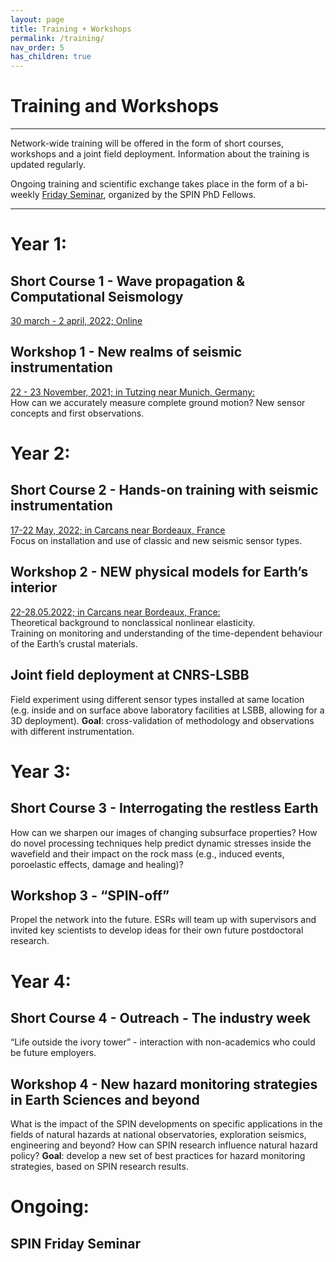 ```yaml
---
layout: page
title: Training + Workshops
permalink: /training/
nav_order: 5
has_children: true
---
```


# Training and Workshops

---
Network-wide training will be offered in the form of short courses, workshops and a joint field deployment. Information about the training is updated regularly. 

Ongoing training and scientific exchange takes place in the form of a bi-weekly [Friday Seminar](../outreach/seminars/), organized by the SPIN PhD Fellows. 

---

# Year 1: 

## Short Course 1 - Wave propagation & Computational Seismology
[30 march - 2 april, 2022; Online](/sc1/sc1_overview.md)

## Workshop 1 - New realms of seismic instrumentation
[22 - 23 November, 2021;  in Tutzing near Munich, Germany:](/ws1/ws1_venue.md)    
How can we accurately measure complete ground motion? 
New sensor concepts and first observations.

# Year 2: 

## Short Course 2 - Hands-on training with seismic instrumentation
[17-22 May, 2022; in Carcans near Bordeaux, France](/sc2/sc2_overview.md)  
Focus on installation and use of classic and new seismic sensor types.   

## Workshop 2 - NEW physical models for Earth’s interior                     
[22-28.05.2022; in Carcans near Bordeaux, France:](/ws2/ws2_overview.md)    
Theoretical background to nonclassical nonlinear elasticity.   
Training on monitoring and understanding of the time-dependent behaviour of the Earth’s crustal materials.

## Joint field deployment at CNRS-LSBB
Field experiment using different sensor types installed at same location (e.g. inside and on surface above laboratory facilities at LSBB, allowing for
a 3D deployment). 
**Goal**: cross-validation of methodology and observations with different instrumentation. 

# Year 3:
## Short Course 3 - Interrogating the restless Earth
How can we sharpen our images of changing subsurface 
properties? How do novel processing techniques help predict 
dynamic stresses inside the wavefield and their impact on the rock 
mass (e.g., induced events, poroelastic effects, damage and healing)? 

## Workshop 3 - “SPIN-off”  
Propel the network into the future. ESRs will team up with 
supervisors and invited key scientists to develop ideas for their 
own future postdoctoral research.



# Year 4:

## Short Course 4 - Outreach - The industry week       
“Life outside the ivory tower” - interaction with non-academics 
who could be future employers.

## Workshop 4 - New hazard monitoring strategies in Earth Sciences and beyond 
What is the impact of the SPIN developments on specific 
applications in the fields of natural hazards at national 
observatories, exploration seismics, engineering and beyond? 
How can SPIN research influence natural hazard policy?
**Goal**: develop a new set of best practices for hazard monitoring 
strategies, based on SPIN research results. 

# Ongoing: 

## SPIN Friday Seminar
